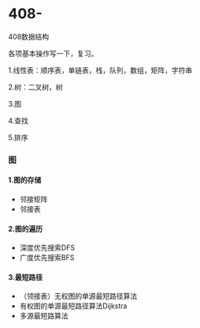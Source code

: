 # 408-

408数据结构

各项基本操作写一下，复习。

1.线性表：顺序表，单链表，栈，队列，数组，矩阵，字符串

2.树：二叉树，树

3.图

4.查找

5.排序


### 图

#### 1.图的存储

- 邻接矩阵
- 邻接表

#### 2.图的遍历

- 深度优先搜索DFS
- 广度优先搜索BFS

#### 3.最短路径

- （领接表）无权图的单源最短路径算法
- 有权图的单源最短路径算法Dijkstra
- 多源最短路算法
